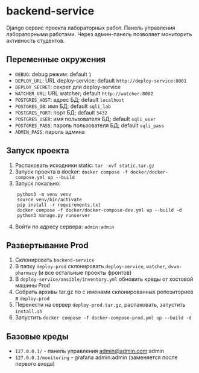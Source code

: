 # backend-service
Django сервис проекта лабораторных работ. Панель управления лабораторными работами. 
Через админ-панель позволяет мониторить активность студентов. 


## Переменные окружения
- `DEBUG`: debug режим: default `1`
- `DEPLOY_URL`: URL deploy-service; default `http://deploy-service:8001`
- `DEPLOY_SECRET`: секрет для deploy-service
- `WATCHER_URL`: URL watcher; default `http://watcher:8002`
- `POSTGRES_HOST`: адрес БД; default `localhost`
- `POSTGRES_DB`: имя БД; default `sqli_lab`
- `POSTGRES_PORT`: порт БД; default `5432`
- `POSTGRES_USER`: имя пользователя БД; default `sqli_user`
- `POSTGRES_PASS`: пароль пользователя БД; default `sqli_pass`
- `ADMIN_PASS`: пароль админа


## Запуск проекта 
1. Распаковать исходники static: `tar -xvf static.tar.gz`
2. Запуск проекта в docker: `docker compose -f docker/docker-compose.yml up --build `
3. Запуск локально:

```shell
    python3 -m venv venv
    source venv/bin/activate
    pip install -r requirements.txt
    docker compose -f docker/docker-compose-dev.yml up --build -d
    python3 manage.py runserver
```

4. Войти по адресу сервера: `admin:admin`

## Развертывание Prod
1. Склонировать `backend-service`
2. В папку `deploy-prod` склонировать `deploy-service`, `watcher`, `dvwa-pharmacy` (и все остальные проекты фронтов)
3. В `deploy-service/ansible/inventory.yml` обновить креды от хостовой машины Prod
4. Собрать архивы tar.gz по с именами склонированных репозиториев в `deploy-prod`
5. Перенести на сервер `deploy-prod.tar.gz`, распаковать, запустить `install.sh`
6. Запустить `docker compose -f docker-compose-prod.yml up --build -d`

## Базовые креды 
- `127.0.0.1/` - панель управления admin@admin.com:admin
- `127.0.0.1/monitoring` - grafana admin:admin (заменяется после первого входа)

